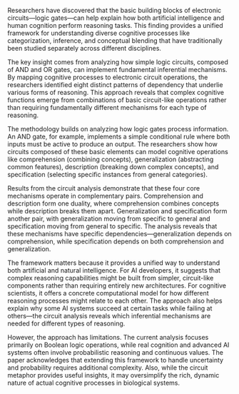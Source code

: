 Researchers have discovered that the basic building blocks of electronic circuits—logic gates—can help explain how both artificial intelligence and human cognition perform reasoning tasks. This finding provides a unified framework for understanding diverse cognitive processes like categorization, inference, and conceptual blending that have traditionally been studied separately across different disciplines.

The key insight comes from analyzing how simple logic circuits, composed of AND and OR gates, can implement fundamental inferential mechanisms. By mapping cognitive processes to electronic circuit operations, the researchers identified eight distinct patterns of dependency that underlie various forms of reasoning. This approach reveals that complex cognitive functions emerge from combinations of basic circuit-like operations rather than requiring fundamentally different mechanisms for each type of reasoning.

The methodology builds on analyzing how logic gates process information. An AND gate, for example, implements a simple conditional rule where both inputs must be active to produce an output. The researchers show how circuits composed of these basic elements can model cognitive operations like comprehension (combining concepts), generalization (abstracting common features), description (breaking down complex concepts), and specification (selecting specific instances from general categories).

Results from the circuit analysis demonstrate that these four core mechanisms operate in complementary pairs. Comprehension and description form one duality, where comprehension combines concepts while description breaks them apart. Generalization and specification form another pair, with generalization moving from specific to general and specification moving from general to specific. The analysis reveals that these mechanisms have specific dependencies—generalization depends on comprehension, while specification depends on both comprehension and generalization.

The framework matters because it provides a unified way to understand both artificial and natural intelligence. For AI developers, it suggests that complex reasoning capabilities might be built from simpler, circuit-like components rather than requiring entirely new architectures. For cognitive scientists, it offers a concrete computational model for how different reasoning processes might relate to each other. The approach also helps explain why some AI systems succeed at certain tasks while failing at others—the circuit analysis reveals which inferential mechanisms are needed for different types of reasoning.

However, the approach has limitations. The current analysis focuses primarily on Boolean logic operations, while real cognition and advanced AI systems often involve probabilistic reasoning and continuous values. The paper acknowledges that extending this framework to handle uncertainty and probability requires additional complexity. Also, while the circuit metaphor provides useful insights, it may oversimplify the rich, dynamic nature of actual cognitive processes in biological systems.